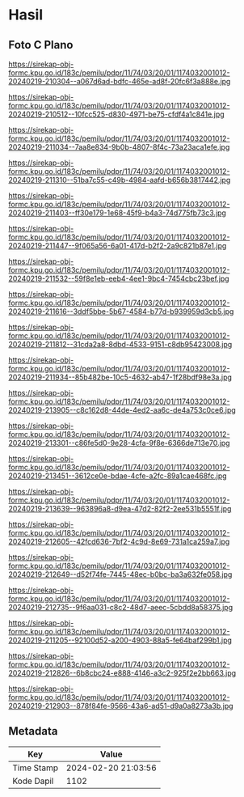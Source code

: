 # Hasil

## Foto C Plano

https://sirekap-obj-formc.kpu.go.id/183c/pemilu/pdpr/11/74/03/20/01/1174032001012-20240219-210304--a067d6ad-bdfc-465e-ad8f-20fc6f3a888e.jpg

https://sirekap-obj-formc.kpu.go.id/183c/pemilu/pdpr/11/74/03/20/01/1174032001012-20240219-210512--10fcc525-d830-4971-be75-cfdf4a1c841e.jpg

https://sirekap-obj-formc.kpu.go.id/183c/pemilu/pdpr/11/74/03/20/01/1174032001012-20240219-211034--7aa8e834-9b0b-4807-8f4c-73a23aca1efe.jpg

https://sirekap-obj-formc.kpu.go.id/183c/pemilu/pdpr/11/74/03/20/01/1174032001012-20240219-211310--51ba7c55-c49b-4984-aafd-b656b3817442.jpg

https://sirekap-obj-formc.kpu.go.id/183c/pemilu/pdpr/11/74/03/20/01/1174032001012-20240219-211403--ff30e179-1e68-45f9-b4a3-74d775fb73c3.jpg

https://sirekap-obj-formc.kpu.go.id/183c/pemilu/pdpr/11/74/03/20/01/1174032001012-20240219-211447--9f065a56-6a01-417d-b2f2-2a9c821b87e1.jpg

https://sirekap-obj-formc.kpu.go.id/183c/pemilu/pdpr/11/74/03/20/01/1174032001012-20240219-211532--59f8e1eb-eeb4-4ee1-9bc4-7454cbc23bef.jpg

https://sirekap-obj-formc.kpu.go.id/183c/pemilu/pdpr/11/74/03/20/01/1174032001012-20240219-211616--3ddf5bbe-5b67-4584-b77d-b939959d3cb5.jpg

https://sirekap-obj-formc.kpu.go.id/183c/pemilu/pdpr/11/74/03/20/01/1174032001012-20240219-211812--31cda2a8-8dbd-4533-9151-c8db95423008.jpg

https://sirekap-obj-formc.kpu.go.id/183c/pemilu/pdpr/11/74/03/20/01/1174032001012-20240219-211934--85b482be-10c5-4632-ab47-1f28bdf98e3a.jpg

https://sirekap-obj-formc.kpu.go.id/183c/pemilu/pdpr/11/74/03/20/01/1174032001012-20240219-213905--c8c162d8-44de-4ed2-aa6c-de4a753c0ce6.jpg

https://sirekap-obj-formc.kpu.go.id/183c/pemilu/pdpr/11/74/03/20/01/1174032001012-20240219-213301--c86fe5d0-9e28-4cfa-9f8e-6366de713e70.jpg

https://sirekap-obj-formc.kpu.go.id/183c/pemilu/pdpr/11/74/03/20/01/1174032001012-20240219-213451--3612ce0e-bdae-4cfe-a2fc-89a1cae468fc.jpg

https://sirekap-obj-formc.kpu.go.id/183c/pemilu/pdpr/11/74/03/20/01/1174032001012-20240219-213639--963896a8-d9ea-47d2-82f2-2ee531b5551f.jpg

https://sirekap-obj-formc.kpu.go.id/183c/pemilu/pdpr/11/74/03/20/01/1174032001012-20240219-212605--42fcd636-7bf2-4c9d-8e69-731a1ca259a7.jpg

https://sirekap-obj-formc.kpu.go.id/183c/pemilu/pdpr/11/74/03/20/01/1174032001012-20240219-212649--d52f74fe-7445-48ec-b0bc-ba3a632fe058.jpg

https://sirekap-obj-formc.kpu.go.id/183c/pemilu/pdpr/11/74/03/20/01/1174032001012-20240219-212735--9f6aa031-c8c2-48d7-aeec-5cbdd8a58375.jpg

https://sirekap-obj-formc.kpu.go.id/183c/pemilu/pdpr/11/74/03/20/01/1174032001012-20240219-211205--92100d52-a200-4903-88a5-fe64baf299b1.jpg

https://sirekap-obj-formc.kpu.go.id/183c/pemilu/pdpr/11/74/03/20/01/1174032001012-20240219-212826--6b8cbc24-e888-4146-a3c2-925f2e2bb663.jpg

https://sirekap-obj-formc.kpu.go.id/183c/pemilu/pdpr/11/74/03/20/01/1174032001012-20240219-212903--878f84fe-9566-43a6-ad51-d9a0a8273a3b.jpg


## Metadata

| Key        | Value               |
| ---------- | ------------------- |
| Time Stamp | 2024-02-20 21:03:56 |
| Kode Dapil | 1102                |



